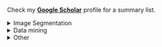 Check my [**Google Scholar**](https://scholar.google.com/citations?user=IJdd5vQAAAAJ&hl=en) profile for a summary list.

<details>
<summary>Image Segmentation</summary>
<p>
   <b>Performance Assessment of U-Net for Semantic Segmentation of Liquid Spray Images with Gaussian Blurring
y</b> <a href="https://ieeexplore.ieee.org/document/10397704" target="_blank">[link] </a> <br>
    <u>Wei Lun Lim</u>, Matthew YW Teow, Richard TK Wong,Refat Khan Pathan, Sian Lun Lau, Chiung Ching Ho, Luis Bravo, Rahul Babu Koneru, Prashant Khare <br>
    IEEE International Conference on Computing (ICOCO) 2023<br>
    Keyword: semantic segmentation, U-Net, Gaussian blurring <br>
    Summary: We showed that Gaussian blurring as an inductive bias is helpful to the segmentation outcome. <br>
    <a href="https://drive.google.com/file/d/18JGnCdXw1LVvwUFYzxNzOa0zej7t4l5u/view?usp=sharing" target="_blank">[Paper] </a> 
    <a href="https://github.com/lynerlwl/unet-gaussian-blurring" target="_blank">[Code] </a> 
</p> 
<p>
   <b>Experimental Analysis of U-Net and Mask R-CNN for Segmentation of Synthetic Liquid Spray</b> <a href="https://ieeexplore.ieee.org/abstract/document/10031951" target="_blank">[link] </a> <br>
    Refat Khan Pathan, <u>Wei Lun Lim</u>, Sian Lun Lau, Chiung Ching Ho, Prashant Khare, Rahul Babu Koneru <br>
    IEEE International Conference on Computing (ICOCO) 2022<br>
    Keyword: semantic segmentation, instance segmentation, U-Net, Mask R-CNN <br>
    <a href="https://drive.google.com/file/d/1MvDI13kNrCEOmEM5LYsn9G35xxV9kmZy/view?usp=share_link" target="_blank">[Paper] </a> 
    <a href="https://github.com/lynerlwl/DeepSpray-UNet" target="_blank">[Code for semantic segmentation] </a> 
</p>
</details>

<details>
<summary>Data mining</summary>
<p>
   <b>Sentiment Analysis by Fusing Text and Location Features of Geo-tagged Tweets</b> <br>
    <u>Wei Lun Lim</u>, Chiung Ching Ho, Choo-Yee Ting <br>
    IEEE Access 2020 <br>
    Keyword: data mining; text classification - binary & multiclass; explainable - SHAP <br>
    <a href="https://ieeexplore.ieee.org/abstract/document/9210093" target="_blank">[Paper] </a> 
    <a href="https://github.com/lyner96/Sentiment-Analysis-by-Fusing-Text-Location" target="_blank">[Code]</a>
</p>
</details>

<details>
<summary>Other</summary>
<p>
   <b>An Alignment-Independent Approach for the Study of Viral Sequence Diversity at Any Given Rank of Taxonomy Lineage</b> <br>
    Li Chuin Chong, <u>Wei Lun Lim</u>, Kenneth Hon Kim Ban, Asif M. Khan<br>
    Biology 2021 <br>
    Keyword: bioinformatics <br>
    <a href="https://www.mdpi.com/2079-7737/10/9/853" target="_blank">[Paper] </a> 
    <a href="https://github.com/ChongLC/MinimalSetofViralPeptidome-UNIQmin" target="_blank">[Code]</a>
</p>
</details>